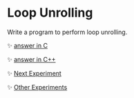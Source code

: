 # Loop Unrolling
Write a program to perform loop unrolling.
	
:sparkles: [answer in C](answer.c)

:sparkles: [answer in C++](answer.cpp)

:sparkles: [Next Experiment](../exp8/Question.md)

:sparkles: [Other Experiments](../README.md)